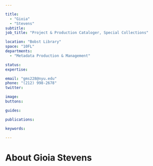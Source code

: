 ```yaml
---

title:
  - "Gioia"
  - "Stevens"
subtitle: 
job_title: "Project & Production Cataloger, Special Collections"

location: "Bobst Library"
space: "10FL"
departments:
  - "Metadata Production & Management"

status: 
expertise:

email: "gms228@nyu.edu"
phone: "(212) 998-2678"
twitter: 

image: 
buttons:

guides:

publications:

keywords:

---
```


# About Gioia Stevens


